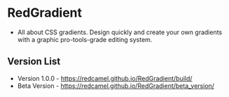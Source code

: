 # RedGradient
- All about CSS gradients. Design quickly and create your own gradients <br/>with a
  graphic pro-tools-grade editing system.

## Version List
- Version 1.0.0 - https://redcamel.github.io/RedGradient/build/
- Beta Version - https://redcamel.github.io/RedGradient/beta_version/
